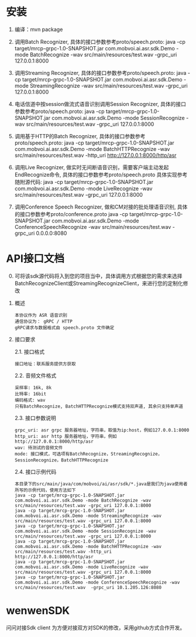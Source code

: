 # 安装

1. 编译：mvn package

2. 调用Batch Recognizer, 具体的接口参数参考proto/speech.proto: java -cp target/mrcp-grpc-1.0-SNAPSHOT.jar com.mobvoi.ai.asr.sdk.Demo -mode BatchRecognize -wav src/main/resources/test.wav -grpc_uri 127.0.0.1:8000 

3. 调用Streaming Recognizer, 具体的接口参数参考proto/speech.proto: java -cp target/mrcp-grpc-1.0-SNAPSHOT.jar com.mobvoi.ai.asr.sdk.Demo -mode StreamingRecognize -wav src/main/resources/test.wav -grpc_uri 127.0.0.1:8000

4. 电话信道中按session做流式语音识别调用Session Recognizer, 具体的接口参数参考proto/speech.proto: java -cp target/mrcp-grpc-1.0-SNAPSHOT.jar com.mobvoi.ai.asr.sdk.Demo -mode SessionRecognize -wav src/main/resources/test.wav -grpc_uri 127.0.0.1:8000

5. 调用基于HTTP的Batch Recognizer, 具体的接口参数参考proto/speech.proto: java -cp target/mrcp-grpc-1.0-SNAPSHOT.jar com.mobvoi.ai.asr.sdk.Demo -mode BatchHTTPRecognize -wav src/main/resources/test.wav -http_uri http://127.0.0.1:8000/http/asr

6. 调用Live Recognizer, 做实时无间断语音识别，需要客户端主动发起EndRecognize命令, 具体的接口参数参考proto/speech.proto 具体实现参考随附源代码: java -cp target/mrcp-grpc-1.0-SNAPSHOT.jar com.mobvoi.ai.asr.sdk.Demo -mode LiveRecognize -wav src/main/resources/test.wav -grpc_uri 127.0.0.1:8000

7. 调用Conference Speech Recognizer, 做和CM对接的批处理语音识别, 具体的接口参数参考proto/conference.proto
java -cp target/mrcp-grpc-1.0-SNAPSHOT.jar com.mobvoi.ai.asr.sdk.Demo -mode ConferenceSpeechRecognize -wav src/main/resources/test.wav  -grpc_uri 0.0.0.0:8080

# API接口文档

0. 可将该sdk源代码将入到您的项目当中，具体调用方式根据您的需求来选择BatchRecognizeClient或StreamingRecognizeClient，来进行您的定制化修改

1. 概述
    ```
    本协议作为 ASR 语音识别
    通信协议为： gRPC / HTTP
    gRPC请求与数据格式由 speech.proto 文件确定
    ```
2. 接口要求

    2.1. 接口格式 
    ```
    接口地址：联系服务提供方获取
    ```
    2.2. 音频文件格式
    ```
    采样率: 16k, 8k
    比特率: 16bit
    编码格式: wav
    只有BatchRecognize, BatchHTTPRecognize模式支持双声道, 其余只支持单声道
    ```
    2.3. 接口参数说明
    ```
    grpc_uri: asr grpc 服务器地址，字符串，取值为ip:host，例如127.0.0.1:8000
    http_uri: asr http 服务器地址，字符串，例如http://127.0.0.1:8000/http/asr
    wav: 待测试的音频文件
    mode: 接口模式，可选项有BatchRecognize，StreamingRecognize，SessionRecognize，BatchHTTPRecognize
    ```
    2.4. 接口示例代码
    ```
    本目录下的src/main/java/com/mobvoi/ai/asr/sdk/*.java是我们为java使用者所写的示例代码，使用方法如下
    java -cp target/mrcp-grpc-1.0-SNAPSHOT.jar com.mobvoi.ai.asr.sdk.Demo -mode BatchRecognize -wav src/main/resources/test.wav -grpc_uri 127.0.0.1:8000 
    java -cp target/mrcp-grpc-1.0-SNAPSHOT.jar com.mobvoi.ai.asr.sdk.Demo -mode StreamingRecognize -wav src/main/resources/test.wav -grpc_uri 127.0.0.1:8000
    java -cp target/mrcp-grpc-1.0-SNAPSHOT.jar com.mobvoi.ai.asr.sdk.Demo -mode SessionRecognize -wav src/main/resources/test.wav -grpc_uri 127.0.0.1:8000
    java -cp target/mrcp-grpc-1.0-SNAPSHOT.jar com.mobvoi.ai.asr.sdk.Demo -mode BatchHTTPRecognize -wav src/main/resources/test.wav -http_uri http://127.0.0.1:8000/http/asr
    java -cp target/mrcp-grpc-1.0-SNAPSHOT.jar com.mobvoi.ai.asr.sdk.Demo -mode LiveRecognize -wav src/main/resources/test.wav -grpc_uri 127.0.0.1:8000
    java -cp target/mrcp-grpc-1.0-SNAPSHOT.jar com.mobvoi.ai.asr.sdk.Demo -mode ConferenceSpeechRecognize -wav src/main/resources/test.wav  -grpc_uri 10.1.205.126:8080
    ```

# wenwenSDK
问问对接Sdk client 为方便对接双方对SDK的修改，采用github方式合作开发。

